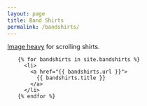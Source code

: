 ```yaml
---
layout: page
title: Band Shirts
permalink: /bandshirts/
---
```


<!--
	{% for category in bas.tags %}<span><a href="{{ site.baseurl }}categories/#{{ category }}" class="reserved">{{ category }}</a>{% if forloop.last != true %}&nbsp;{% endif %}</span>{% endfor %}
-->

<a href="{{ site.baseurl }}shirts-image-heavy/" class="reserved">Image heavy</a> for scrolling shirts.

<ul class="posts">

	{% for bandshirts in site.bandshirts %}
	  <li>
	    <a href="{{ bandshirts.url }}">
	      {{ bandshirts.title }}
	    </a>
	  </li>
	{% endfor %}
</ul>
